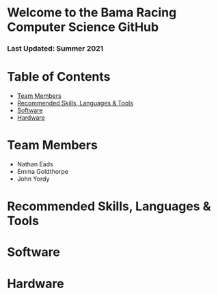 # Welcome to the Bama Racing Computer Science GitHub
### Last Updated: Summer 2021

# Table of Contents
* [Team Members](#team-members)
* [Recommended Skills, Languages & Tools](#Recommended-Skills,-Languages-&-Tools)
* [Software](#Software)
* [Hardware](#Hardware)


# Team Members
* Nathan Eads
* Emma Goldthorpe
* John Yordy

# Recommended Skills, Languages & Tools

# Software

# Hardware
